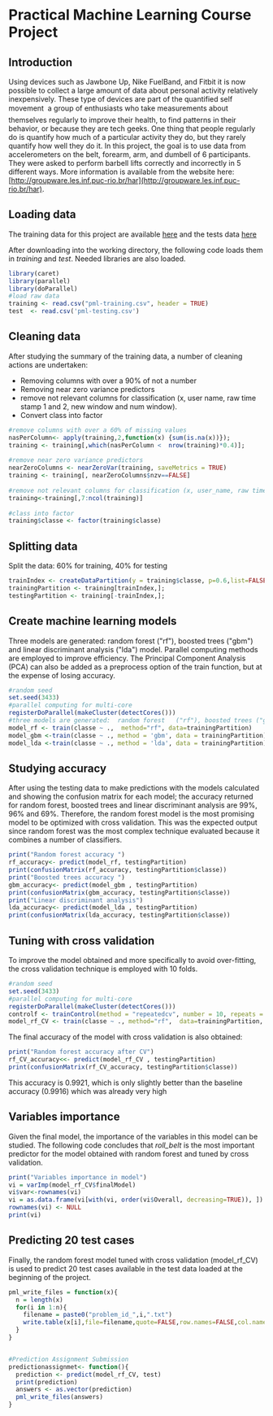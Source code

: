 Practical Machine Learning Course Project
========================================================

Introduction
-------------------------------
Using devices such as Jawbone Up, Nike FuelBand, and Fitbit it is now possible to collect a large amount of data about personal activity relatively inexpensively. These type of devices are part of the quantified self movement  a group of enthusiasts who take measurements about themselves regularly to improve their health, to find patterns in their behavior, or because they are tech geeks. One thing that people regularly do is quantify how much of a particular activity they do, but they rarely quantify how well they do it. In this project, the goal is  to use data from accelerometers on the belt, forearm, arm, and dumbell of 6 participants. They were asked to perform barbell lifts correctly and incorrectly in 5 different ways. More information is available from the website here:  [http://groupware.les.inf.puc-rio.br/har](http://groupware.les.inf.puc-rio.br/har).


Loading data
-------------------------------


The training data for this project are available   [here](https://d396qusza40orc.cloudfront.net/predmachlearn/pml-training.csv) and the tests data [here](https://d396qusza40orc.cloudfront.net/predmachlearn/pml-testing.csv) 

After downloading into the working directory, the following code loads them in *training* and *test*. Needed libraries are also loaded.


```r
library(caret)
library(parallel)
library(doParallel)
#load raw data
training <- read.csv("pml-training.csv", header = TRUE)
test  <- read.csv('pml-testing.csv')
```



Cleaning data 
-------------------------------
After studying the summary of the training data, a number of cleaning actions are undertaken:
- Removing columns with over a 90% of not a number
- Removing near zero variance predictors
- remove not relevant columns for classification (x, user name, raw time stamp 1 and 2, new window and num window).
- Convert class into factor


```r
#remove columns with over a 60% of missing values
nasPerColumn<- apply(training,2,function(x) {sum(is.na(x))});
training <- training[,which(nasPerColumn <  nrow(training)*0.4)];  
  
#remove near zero variance predictors
nearZeroColumns <- nearZeroVar(training, saveMetrics = TRUE)
training <- training[, nearZeroColumns$nzv==FALSE]
  
#remove not relevant columns for classification (x, user_name, raw time stamp 1  and 2, "new_window" and "num_window")
training<-training[,7:ncol(training)]
  
#class into factor
training$classe <- factor(training$classe)
```


Splitting data
-------------------------------
Split the data: 60% for training, 40% for testing


```r
trainIndex <- createDataPartition(y = training$classe, p=0.6,list=FALSE);
trainingPartition <- training[trainIndex,];
testingPartition <- training[-trainIndex,];
```

Create machine learning models
-------------------------------
Three models are generated:  random forest ("rf"), boosted trees ("gbm") and linear discriminant analysis ("lda") model. Parallel computing methods are employed to improve efficiency. The Principal Component Analysis (PCA) can also be added as a preprocess option of the train function, but at the expense of losing accuracy.


```r
#random seed
set.seed(3433)
#parallel computing for multi-core
registerDoParallel(makeCluster(detectCores()))
#three models are generated:  random forest   ("rf"), boosted trees ("gbm") and linear discriminant analysis ("lda") model   
model_rf <- train(classe ~ .,  method="rf", data=trainingPartition)    
model_gbm <-train(classe ~ ., method = 'gbm', data = trainingPartition)
model_lda <-train(classe ~ ., method = 'lda', data = trainingPartition) 
```


Studying accuracy
-------------------------------
After using the testing data to make predictions with the models calculated and showing the confusion matrix for each model; the accuracy returned for random forest, boosted trees and linear discriminant analysis are 99%, 96% and 69\%. Therefore, the random forest model is the most promising model to be optimized with cross validation.  This was the expected output since random forest was the most complex technique evaluated because it combines a number of classifiers. 


```r
print("Random forest accuracy ")
rf_accuracy<- predict(model_rf, testingPartition)
print(confusionMatrix(rf_accuracy, testingPartition$classe))
print("Boosted trees accuracy ")
gbm_accuracy<- predict(model_gbm , testingPartition)
print(confusionMatrix(gbm_accuracy, testingPartition$classe))
print("Linear discriminant analysis")
lda_accuracy<- predict(model_lda , testingPartition)
print(confusionMatrix(lda_accuracy, testingPartition$classe))
```

Tuning with cross validation
-------------------------------
To improve the model obtained and more specifically to avoid over-fitting, the cross validation technique is employed with 10 folds.


```r
#random seed
set.seed(3433)
#parallel computing for multi-core
registerDoParallel(makeCluster(detectCores()))  
controlf <- trainControl(method = "repeatedcv", number = 10, repeats = 10)
model_rf_CV <- train(classe ~ ., method="rf",  data=trainingPartition, trControl = controlf)
```



The final accuracy of the model with cross validation is also obtained:


```r
print("Random forest accuracy after CV")
rf_CV_accuracy<<- predict(model_rf_CV , testingPartition)
print(confusionMatrix(rf_CV_accuracy, testingPartition$classe))
```

This accuracy is 0.9921, which is only slightly better than the baseline accuracy (0.9916) which was already very high 


Variables importance
-------------------------------
Given the final model, the importance of the variables in this model can be studied. The following code concludes that *roll_belt* is the most important predictor for the model obtained with random forest and tuned by cross validation.



```r
print("Variables importance in model")
vi = varImp(model_rf_CV$finalModel)
vi$var<-rownames(vi)
vi = as.data.frame(vi[with(vi, order(vi$Overall, decreasing=TRUE)), ])
rownames(vi) <- NULL
print(vi)
```



Predicting 20 test cases
-------------------------------
Finally, the random forest model tuned with cross validation (model_rf_CV) is used to predict  20 test cases available in the test data loaded at the beginning of the project.


```r
pml_write_files = function(x){
  n = length(x)
  for(i in 1:n){
    filename = paste0("problem_id_",i,".txt")
    write.table(x[i],file=filename,quote=FALSE,row.names=FALSE,col.names=FALSE)
  }
}


#Prediction Assignment Submission
predictionassignmet<- function(){
  prediction <- predict(model_rf_CV, test)
  print(prediction)
  answers <- as.vector(prediction)
  pml_write_files(answers)
}
```

